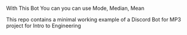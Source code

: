 #
 With This Bot You can you can use 
 Mode, Median, Mean

This repo contains a minimal working example of a Discord Bot for MP3 project for Intro to Engineering

